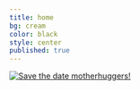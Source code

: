 ```yaml
---
title: home
bg: cream
color: black
style: center
published: true
---
```





[![Save the date motherhuggers!]({{site.baseurl}}/img/saveTheDate-01.jpg)]({{site.baseurl}}/img/saveTheDate-01-big.jpg)
